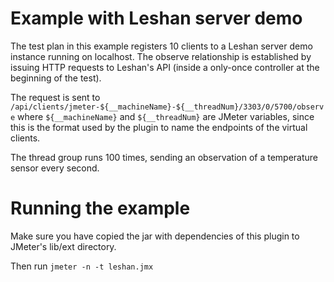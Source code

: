 # Example with Leshan server demo

The test plan in this example registers 10 clients to a Leshan server demo
instance running on localhost. The observe relationship is established by
issuing HTTP requests to Leshan's API (inside a only-once controller at the
beginning of the test).

The request is sent to 
`/api/clients/jmeter-${__machineName}-${__threadNum}/3303/0/5700/observe`
where `${__machineName}` and `${__threadNum}` are JMeter variables, since this
is the format used by the plugin to name the endpoints of the virtual clients.

The thread group runs 100 times, sending an observation of a temperature sensor
every second.

# Running the example

Make sure you have copied the jar with dependencies of this plugin to JMeter's
lib/ext directory.

Then run `jmeter -n -t leshan.jmx`


